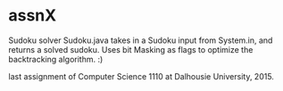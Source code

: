 # assnX
Sudoku solver
Sudoku.java takes in a Sudoku input from System.in, and returns a solved sudoku.
Uses bit Masking as flags to optimize the backtracking algorithm. :)

last assignment of Computer Science 1110 at Dalhousie University, 2015.
